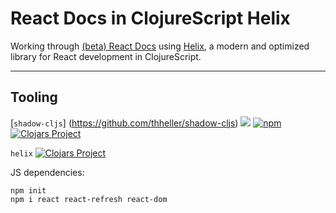 # React Docs in ClojureScript Helix

Working through [(beta) React Docs](https://beta.reactjs.org/learn) using [Helix](https://github.com/lilactown/helix), a modern and optimized library for React development in ClojureScript. 

-----

## Tooling 

[`shadow-cljs`] (https://github.com/thheller/shadow-cljs)
[![](https://img.shields.io/badge/Clojurians-shadow--cljs-lightgrey.svg)](https://clojurians.slack.com/messages/C6N245JGG/)
[![npm](https://img.shields.io/npm/v/shadow-cljs.svg)](https://github.com/thheller/shadow-cljs)
[![Clojars Project](https://img.shields.io/clojars/v/thheller/shadow-cljs.svg)](https://clojars.org/thheller/shadow-cljs)


`helix`
[![Clojars Project](https://img.shields.io/clojars/v/lilactown/helix.svg)](https://clojars.org/lilactown/helix)

JS dependencies:

```
npm init
npm i react react-refresh react-dom
```

